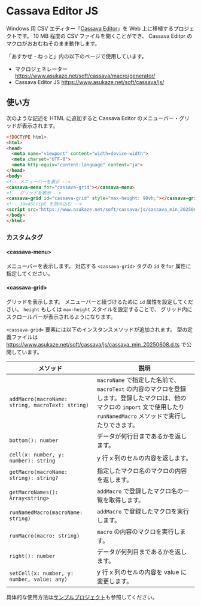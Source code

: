 # Cassava Editor JS

Windows 用 CSV エディター「[Cassava Editor](https://www.asukaze.net/soft/cassava/)」を Web 上に移植するプロジェクトです。
10 MB 程度の CSV ファイルを開くことができ、
Cassava Editor のマクロがおおむねそのまま動作します。

「あすかぜ・ねっと」内の以下のページで使用しています。

- マクロジェネレーター https://www.asukaze.net/soft/cassava/macro/generator/
- Cassava Editor JS https://www.asukaze.net/soft/cassava/js/

## 使い方

次のような記述を HTML に追加すると Cassava Editor のメニューバー・グリッドが表示されます。

```html
<!DOCTYPE html>
<html>
<head>
  <meta name="viewport" content="width=device-width">
  <meta charset="UTF-8">
  <meta http-equiv="content-language" content="ja">
</head>
<body>
<!-- メニューバーを表示 -->
<cassava-menu for="cassava-grid"></cassava-menu>
<!-- グリッドを表示 -->
<cassava-grid id="cassava-grid" style="max-height: 90vh;"></cassava-grid>
<!-- JavaScript を読み込む -->
<script src="https://www.asukaze.net/soft/cassava/js/cassava_min_20250608.js"></script>
</body>
</html>
```

### カスタムタグ

#### &lt;cassava-menu&gt;

メニューバーを表示します。
対応する `<cassava-grid>` タグの `id` を`for` 属性に指定してください。

#### &lt;cassava-grid&gt;

グリッドを表示します。
メニューバーと紐づけるために `id` 属性を設定してください。
`height` もしくは `max-height` スタイルを設定することで、
グリッド内にスクロールバーが表示されるようになります。

`<cassava-grid>` 要素には以下のインスタンスメソッドが追加されます。
型の定義ファイルは https://www.asukaze.net/soft/cassava/js/cassava_min_20250608.d.ts で公開しています。

|メソッド|説明|
|-|-|
|`addMacro(macroName: string, macroText: string)`|`macroName` で指定した名前で、`macroText` の内容のマクロを登録します。登録したマクロは、他のマクロの `import` 文で使用したり `runNamedMacro` メソッドで実行したりできます。|
|`bottom(): number`|データが何行目まであるかを返します。|
|`cell(x: number, y: number): string`|y 行 x 列のセルの内容を返します。|
|`getMacro(macroName: string): string?`|指定したマクロ名のマクロの内容を返します。|
|`getMacroNames(): Array<string>`|`addMacro` で登録したマクロ名の一覧を取得します。|
|`runNamedMacro(macroName: string)`|`addMacro` で登録したマクロを実行します。|
|`runMacro(macro: string)`|`macro` の内容のマクロを実行します。|
|`right(): number`|データが何列目まであるかを返します。|
|`setCell(x: number, y: number, value: any)`|y 行 x 列のセルの内容を value に変更します。|

具体的な使用方法は[サンプルプロジェクト](samples/omikuji)も参照してください。
